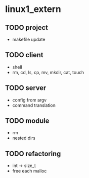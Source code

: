 # linux1_extern

## TODO project
* makefile update

## TODO client
* shell
* rm, cd, ls, cp, mv, mkdir, cat, touch

## TODO server
* config from argv
* command translation

## TODO module
* rm
* nested dirs

## TODO refactoring
* int -> size_t
* free each malloc
